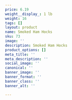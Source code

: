 ```yaml
---
price: 6.19
weight__display_: 1 lb
weight: 16
tags: []
layout: product
name: Smoked Ham Hocks
sku: 73
image: ''
description: Smoked Ham Hocks
product_options: []
meta_title: ''
meta_description: ''
social_image: ''
canonical: ''
banner_image: ''
banner_format: ''
banner_class: ''
banner_alt: ''

---
```

